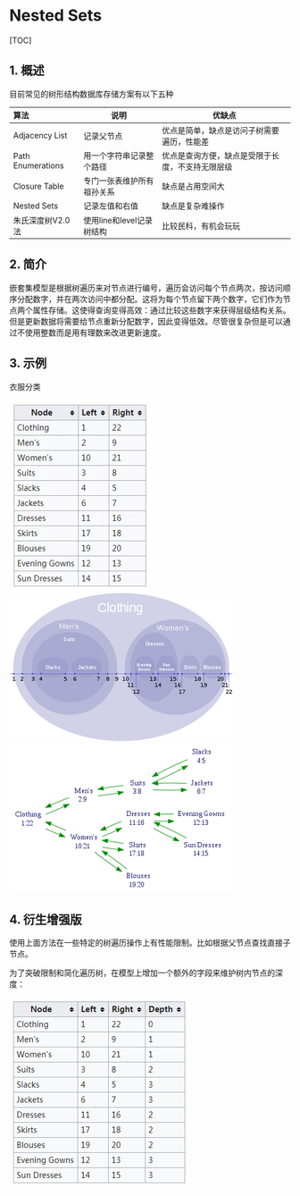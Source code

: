 # Nested Sets

[TOC]

## 1. 概述

目前常见的树形结构数据库存储方案有以下五种

|算法|说明|优缺点|
|:-|-|-|
|Adjacency List|记录父节点|优点是简单，缺点是访问子树需要遍历，性能差|
|Path Enumerations|用一个字符串记录整个路径|优点是查询方便，缺点是受限于长度，不支持无限层级|
|Closure Table|专门一张表维护所有祖孙关系|缺点是占用空间大|
|Nested Sets|记录左值和右值|缺点是复杂难操作|
|朱氏深度树V2.0法|使用line和level记录树结构|比较民科，有机会玩玩|

## 2. 简介

嵌套集模型是根据树遍历来对节点进行编号，遍历会访问每个节点两次，按访问顺序分配数字，并在两次访问中都分配。这将为每个节点留下两个数字，它们作为节点两个属性存储。这使得查询变得高效：通过比较这些数字来获得层级结构关系。但是更新数据将需要给节点重新分配数字，因此变得低效。尽管很复杂但是可以通过不使用整数而是用有理数来改进更新速度。

## 3. 示例

衣服分类

![衣服分类1](衣服分类1.png)
![衣服分类2](衣服分类2.png)
![衣服分类3](衣服分类3.png)

## 4. 衍生增强版

使用上面方法在一些特定的树遍历操作上有性能限制。比如根据父节点查找直接子节点。

为了突破限制和简化遍历树，在模型上增加一个额外的字段来维护树内节点的深度：

![衣服分类4](衣服分类4.png)
